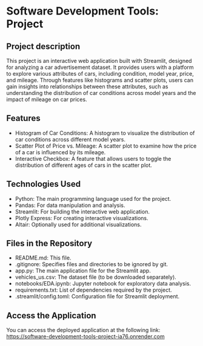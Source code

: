 # Software Development Tools: Project

## Project description
This project is an interactive web application built with Streamlit, designed for analyzing a car advertisement dataset. It provides users with a platform to explore various attributes of cars, including condition, model year, price, and mileage. Through features like histograms and scatter plots, users can gain insights into relationships between these attributes, such as understanding the distribution of car conditions across model years and the impact of mileage on car prices.

## Features
- Histogram of Car Conditions: A histogram to visualize the distribution of car conditions across different model years.
- Scatter Plot of Price vs. Mileage: A scatter plot to examine how the price of a car is influenced by its mileage.
- Interactive Checkbox: A feature that allows users to toggle the distribution of different ages of cars in the scatter plot.

## Technologies Used
- Python: The main programming language used for the project.
- Pandas: For data manipulation and analysis.
- Streamlit: For building the interactive web application.
- Plotly Express: For creating interactive visualizations.
- Altair: Optionally used for additional visualizations.

## Files in the Repository
- README.md: This file.
- .gitignore: Specifies files and directories to be ignored by git.
- app.py: The main application file for the Streamlit app.
- vehicles_us.csv: The dataset file (to be downloaded separately).
- notebooks/EDA.ipynb: Jupyter notebook for exploratory data analysis.
- requirements.txt: List of dependencies required by the project.
- .streamlit/config.toml: Configuration file for Streamlit deployment.

## Access the Application
You can access the deployed application at the following link: https://software-development-tools-project-ia76.onrender.com
